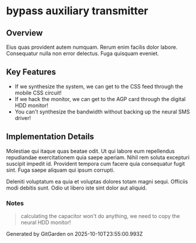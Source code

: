 # bypass auxiliary transmitter

## Overview
Eius quas provident autem numquam. Rerum enim facilis dolor labore. Consequatur nulla non error delectus. Fuga quisquam eveniet.

## Key Features
- If we synthesize the system, we can get to the CSS feed through the mobile CSS circuit!
- If we hack the monitor, we can get to the AGP card through the digital HDD monitor!
- You can't synthesize the bandwidth without backing up the neural SMS driver!

## Implementation Details
Molestiae qui itaque quas beatae odit. Ut qui labore eum repellendus repudiandae exercitationem quia saepe aperiam. Nihil rem soluta excepturi suscipit impedit id. Provident tempora cum facere quia consequatur fugit sint. Fuga saepe aliquam qui ipsum corrupti.
 Deleniti voluptatum ea quia et voluptas dolores totam magni sequi. Officiis modi debitis sunt. Odio ut libero iste sint dolor aut aliquid.

### Notes
> calculating the capacitor won't do anything, we need to copy the neural HDD monitor!

Generated by GitGarden on 2025-10-10T23:55:00.993Z